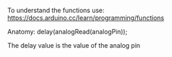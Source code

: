 To understand the functions use: https://docs.arduino.cc/learn/programming/functions

Anatomy: delay(analogRead(analogPin));    


  The delay value is the value of the analog pin
